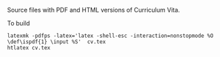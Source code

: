Source files with PDF and HTML versions of Curriculum Vita.

To build

````
latexmk -pdfps -latex='latex -shell-esc -interaction=nonstopmode %O \def\ispdf{1} \input %S'  cv.tex
htlatex cv.tex
````


